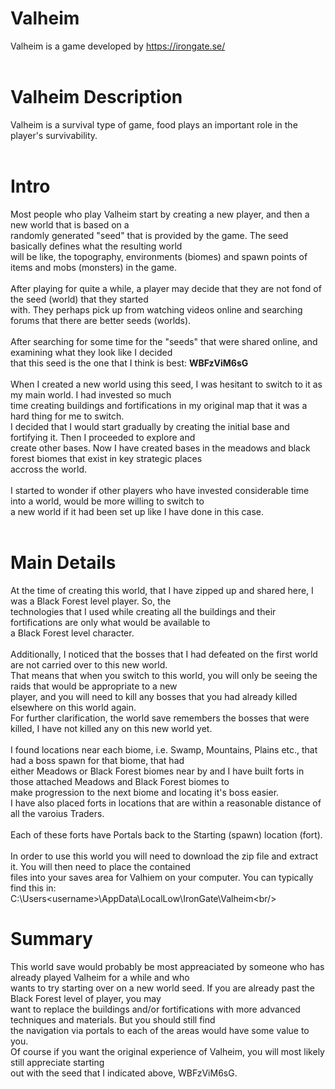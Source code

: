 # Valheim
Valheim is a game developed by https://irongate.se/<br/>
<br/>
# Valheim Description
Valheim is a survival type of game, food plays an important role in the player's survivability.<br/>
<br/>
# Intro
Most people who play Valheim start by creating a new player, and then a new world that is based on a<br/>
randomly generated "seed" that is provided by the game. The seed basically defines what the resulting world<br />
will be like, the topography, environments (biomes) and spawn points of items and mobs (monsters) in the game.<br />
<br />
After playing for quite a while, a player may decide that they are not fond of the seed (world) that they started<br />
with. They perhaps pick up from watching videos online and searching forums that there are better seeds (worlds).<br />
<br />
After searching for some time for the "seeds" that were shared online, and examining what they look like I decided<br/>
that this seed is the one that I think is best: <b>WBFzViM6sG</b><br/>
<br/>
When I created a new world using this seed, I was hesitant to switch to it as my main world. I had invested so much<br />
time creating buildings and fortifications in my original map that it was a hard thing for me to switch.<br />
I decided that I would start gradually by creating the initial base and fortifying it. Then I proceeded to explore and<br />
create other bases. Now I have created bases in the meadows and black forest biomes that exist in key strategic places<br />
accross the world.<br />
<br/>
I started to wonder if other players who have invested considerable time into a world, would be more willing to switch to<br/>
a new world if it had been set up like I have done in this case.<br/>
<br/>
# Main Details
At the time of creating this world, that I have zipped up and shared here, I was a Black Forest level player. So, the <br/>
technologies that I used while creating all the buildings and their fortifications are only what would be available to<br/>
a Black Forest level character.<br/>
<br/>
Additionally, I noticed that the bosses that I had defeated on the first world are not carried over to this new world.<br/>
That means that when you switch to this world, you will only be seeing the raids that would be appropriate to a new<br/>
player, and you will need to kill any bosses that you had already killed elsewhere on this world again.<br/>
For further clarification, the world save remembers the bosses that were killed, I have not killed any on this new world yet.<br/>
<br/>
I found locations near each biome, i.e. Swamp, Mountains, Plains etc., that had a boss spawn for that biome, that had<br/>
either Meadows or Black Forest biomes near by and I have built forts in those attached Meadows and Black Forest biomes to<br/>
make progression to the next biome and locating it's boss easier.<br/>
I have also placed forts in locations that are within a reasonable distance of all the varoius Traders.<br/>
<br/>
Each of these forts have Portals back to the Starting (spawn) location (fort).<br/>
<br/>
In order to use this world you will need to download the zip file and extract it. You will then need to place the contained<br/>
files into your saves area for Valhiem on your computer. You can typically find this in:<br/>
C:\Users\<username>\AppData\LocalLow\IronGate\Valheim\<br/>

# Summary
This world save would probably be most appreaciated by someone who has already played Valheim for a while and who<br/>
wants to try starting over on a new world seed. If you are already past the Black Forest level of player, you may<br/>
want to replace the buildings and/or fortifications with more advanced techniques and materials. But you should still find<br/>
the navigation via portals to each of the areas would have some value to you.<br/>
Of course if you want the original experience of Valheim, you will most likely still appreciate starting<br/>
out with the seed that I indicated above, WBFzViM6sG.<br/>
<br/>






